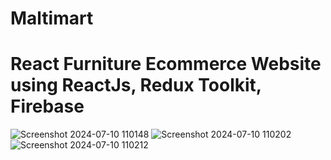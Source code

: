 # Maltimart
# React Furniture Ecommerce Website using ReactJs, Redux Toolkit, Firebase 

![Screenshot 2024-07-10 110148](https://github.com/chitramalika/Maltimart/assets/153985723/2d041dbc-5e78-4744-98d5-0798681b38c6)
![Screenshot 2024-07-10 110202](https://github.com/chitramalika/Maltimart/assets/153985723/20dcc867-6955-4ea5-b01c-8fb5dde36fa8)
![Screenshot 2024-07-10 110212](https://github.com/chitramalika/Maltimart/assets/153985723/a6a80f29-077f-4c29-9779-b651f30ad5f0)
